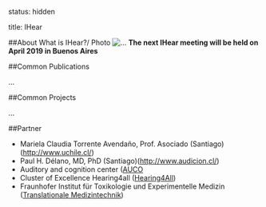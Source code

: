 status: hidden

title: IHear

##About
 What is IHear?/ Photo ![...](....jpg)
 **The next IHear meeting will be held on April 2019 in Buenos Aires** 


##Common Publications

...

##Common Projects

...


##Partner
* Mariela Claudia Torrente Avendaño, Prof. Asociado (Santiago)(http://www.uchile.cl/)
* Paul H. Délano, MD, PhD (Santiago)(http://www.audicion.cl/)
* Auditory and cognition center ([AUCO](http://www.auco.cl/)
* Cluster of Excellence Hearing4all ([Hearing4All](http://hearing4all.eu/EN/))
* Fraunhofer Institut für Toxikologie und Experimentelle Medizin ([Translationale Medizintechnik](https://www.item.fraunhofer.de/de/angebot/medizintechnik.html/))

